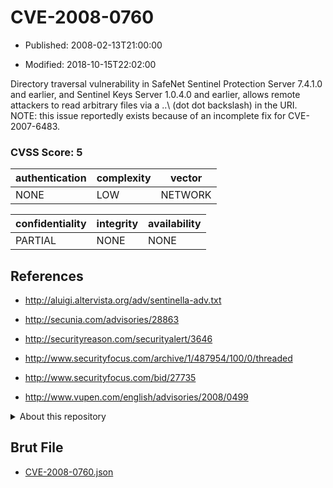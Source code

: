 # CVE-2008-0760

- Published: 2008-02-13T21:00:00

- Modified: 2018-10-15T22:02:00

Directory traversal vulnerability in SafeNet Sentinel Protection Server 7.4.1.0 and earlier, and Sentinel Keys Server 1.0.4.0 and earlier, allows remote attackers to read arbitrary files via a ..\ (dot dot backslash) in the URI.  NOTE: this issue reportedly exists because of an incomplete fix for CVE-2007-6483.

### CVSS Score: **5**

| authentication | complexity | vector |
| --- | --- | --- |
| NONE | LOW | NETWORK |

| confidentiality | integrity | availability |
| --- | --- | --- |
| PARTIAL | NONE | NONE |

## References

* http://aluigi.altervista.org/adv/sentinella-adv.txt

* http://secunia.com/advisories/28863

* http://securityreason.com/securityalert/3646

* http://www.securityfocus.com/archive/1/487954/100/0/threaded

* http://www.securityfocus.com/bid/27735

* http://www.vupen.com/english/advisories/2008/0499

<details>
<summary>About this repository</summary> 

  This repository is part of the project [Live Hack CVE](https://github.com/Live-Hack-CVE). Main website can be found [www.live-hack.org](https://www.live-hack.org) 
  
  Made by [Sn0wAlice](https://github.com/Sn0wAlice) for the people that care about security and need to have a feed of the latest CVEs. Hope you enjoy it, don't forget to star the repo and follow me on [Twitter](https://twitter.com/Sn0wAlice) and [Github](https://github.com/Sn0wAlice). And that is my [personnal website](https://www.alice-snow.me/)

  - [Home Page](https://github.com/Live-Hack-CVE)
  - [Framework](https://github.com/Live-Hack-CVE/cve-framework)
  - [CVE database](https://github.com/Live-Hack-CVE/full_database)
  - [Changelog](https://github.com/Live-Hack-CVE/Changelog)
</details>

## Brut File

* [CVE-2008-0760.json](https://raw.githubusercontent.com/Live-Hack-CVE/full_database/main/cves/2008/CVE-2008-0760.json)

